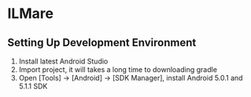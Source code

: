 # ILMare

## Setting Up Development Environment
1. Install latest Android Studio
2. Import project, it will takes a long time to downloading gradle
3. Open [Tools] -> [Android] -> [SDK Manager], install Android 5.0.1 and 5.1.1 SDK
